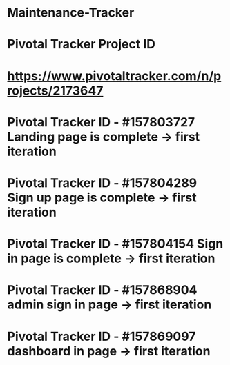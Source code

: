 # Maintenance-Tracker
# Pivotal Tracker Project ID
# https://www.pivotaltracker.com/n/projects/2173647
# Pivotal Tracker ID - #157803727 Landing page is complete -> first iteration
# Pivotal Tracker ID - #157804289 Sign up page is complete -> first iteration
# Pivotal Tracker ID - #157804154 Sign in page is complete -> first iteration
# Pivotal Tracker ID - #157868904 admin sign in page -> first iteration
# Pivotal Tracker ID - #157869097 dashboard in page -> first iteration